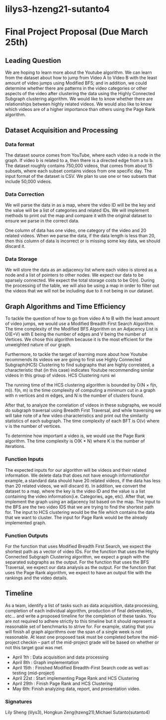 # lilys3-hzeng21-sutanto4

# Final Project Proposal (Due March 25th)

## Leading Question 

We are hoping to learn more about the Youtube algorithm. We can learn from the dataset about how to jump from Video A to Video B with the least amount of video jumps using Modified BFS; and in addition, we could determine whether there are patterns in the video categories or other aspects of the video after clustering the data using the Highly Connected Subgraph clustering algorithm. We would like to know whether there are relationships between highly related videos. We would also like to know which videos are of a higher importance than others using the Page Rank algorithm.

## Dataset Acquisition and Processing 


### Data format

The dataset source comes from YouTube, where each video is a node in the graph. If video b is related to a, then there is a directed edge from a to b. The dataset roughly contains 750,000 videos, that comes from about 15 subsets, where each subset contains videos from one specific day. The input format of the dataset is CSV. We plan to use one or two subsets that include 50,000 videos.  

### Data Correction

We will parse the data in as a map, where the video ID will be the key and the value will be a list of categories and related IDs. We will implement methods to print out the map and compare it with the original dataset to ensure we parse in the correct data.

One column of data has one video, one category of the video and 20 related videos. When we parse the data, if the data length is less than 20, then this column of data is incorrect or is missing some key data, we should discard it.

### Data Storage

We will store the data as an adjacency list where each video is stored as a node and a list of pointers to other nodes. We expect our data to be sparsely connected. We expect the total storage costs to be O(n). During the processing of the table, we will also be using a map in order to filter out the videos that we will not be including due to it not being in our dataset. 

## Graph Algorithms and Time Efficiency

To tackle the question of how to go from video A to B with the least amount of video jumps, we would use a Modified Breadth First Search Algorithm. The time complexity of the Modified BFS Algorithm on an Adjacency List is O(E+V) with E being the number of edges and V being the number of Vertices. We chose this algorithm because it is the most efficient for the unweighted nature of our graph. 

Furthermore, to tackle the target of learning more about how Youtube recommends its videos we are going to first use Highly Connected Subgraph(HCS) Clustering to find subgraphs that are highly correlated, a characteristic that (in this case) indicates Youtube recommending similar videos in this group of videos. HCS Clustering runs wi

The running time of the HCS clustering algorithm is bounded by O(N × f(n, m)). f(n, m) is the time complexity of computing a minimum cut in a graph with n vertices and m edges, and N is the number of clusters found. 

After that, to analyze the correlation of videos in these subgraphs, we would do subgraph traversal using Breadth First Traversal, and while traversing we will take note of a few video characteristics and print out the similarity statistics of each subgraph. The time complexity of each BFT is O(v) where v is the number of vertices.

To determine how important a video is, we would use the Page Rank algorithm. The time complexity is O(K * N) where K is the number of iterations.

### Function Inputs 

The expected inputs for our algorithm will be videos and their related information. We delete data that does not have enough information(for example, a standard data should have 20 related videos, if the data has less than 20 related videos, we will discard it). In addition, we convert the dataset to a map, where the key is the video ID and the value is a list containing the video information(i.e. Categories, age, etc). After that, we implement the graph using an adjacency list based on the map. The input to the BFS are the two video IDS that we are trying to find the shortest path for. The input to HCS clustering would be the file which contains the data that we want to cluster. The input for Page Rank would be the already implemented graph. 

### Function Outputs 

For the function that uses Modified Breadth First Search, we expect the shortest path as a vector of video IDs. For the function that uses the Highly Connected Subgraph Clustering algorithm, we expect a graph with the separated subgraphs as the output. For the function that uses the BFS Traversal, we expect our data analysis as the output. For the function that uses the Page Rank algorithm, we expect to have an output file with the rankings and the video details.


## Timeline 

As a team, identify a list of tasks such as data acquisition, data processing, completion of each individual algorithm, production of final deliverables, etc… and write a proposed timeline for the completion of these tasks. You are not required to adhere strictly to this timeline but it should represent a reasonable set of benchmarks to strive for. For example, stating that you will finish all graph algorithms over the span of a single week is not reasonable. At least one proposed task must be completed before the mid-project checkin – part of the mid-project grade will be based on whether or not this target goal was met.


* April 1th : Data acquisition and data processing
* April 8th : Graph implementation
* April 15th : Finished Modified Breadth-First Search code as well as testing (mid-project) 
* April 22st : Start implementing Page Rank and HCS Clustering
* April 29th : Finish Page Rank and HCS Clustering
* May 6th: Finish analyzing data, report, and presentation video.

### Signatures
Lily Sheng (lilys3), Hongkun Zeng(hzeng21),Michael Sutanto(sutanto4)
